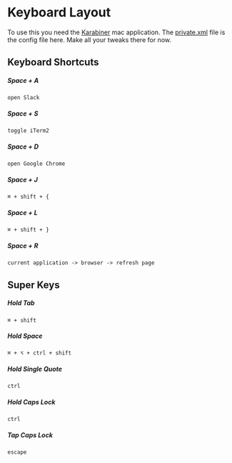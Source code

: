 Keyboard Layout
===============

To use this you need the [Karabiner](https://pqrs.org/osx/karabiner/) mac application. The [private.xml](https://github.com/alex-cory/fasthacks/blob/master/dotfiles/keyboard_layout/private_old.xml) file is the config file here.  Make all your tweaks there for now.


Keyboard Shortcuts
------------------

##### Space + A
`open Slack`

##### Space + S
`toggle iTerm2`

##### Space + D
`open Google Chrome`

##### Space + J
`⌘ + shift + {`

##### Space + L
`⌘ + shift + }`

##### Space + R
`current application -> browser -> refresh page`

Super Keys
----------

##### Hold Tab
`⌘ + shift`

##### Hold Space
`⌘ + ⌥ + ctrl + shift`

##### Hold Single Quote
`ctrl`

##### Hold Caps Lock
`ctrl`

##### Tap Caps Lock
`escape`
